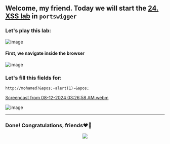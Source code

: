 ## Welcome, my friend. Today we will start the [24. XSS lab](https://portswigger.net/web-security/cross-site-scripting/contexts/lab-onclick-event-angle-brackets-double-quotes-html-encoded-single-quotes-backslash-escaped) in ```portswigger```
### Let's play this lab:

![image](https://github.com/user-attachments/assets/88cd9f05-1629-475d-978d-3086c13019cb)

#### First, we navigate inside the browser

![image](https://github.com/user-attachments/assets/ccc76e7e-93d7-4107-894d-74ab14e6a1eb)


### Let's fill this fields for:

```
http://mohamed?&apos;-alert(1)-&apos;
```


[Screencast from 08-12-2024 03:26:58 AM.webm](https://github.com/user-attachments/assets/154fe13c-d6cd-4aa9-adb9-4bb596f9817d)

![image](https://github.com/user-attachments/assets/37497986-235b-4421-8ac2-7bf943bf7fdd)



-------

### Done! Congratulations, friends❤️‍🔥


<p align="center">
<img src="https://github.com/user-attachments/assets/644290f2-e0f3-4e6e-8df5-aa313cfe126e" >
</p>
